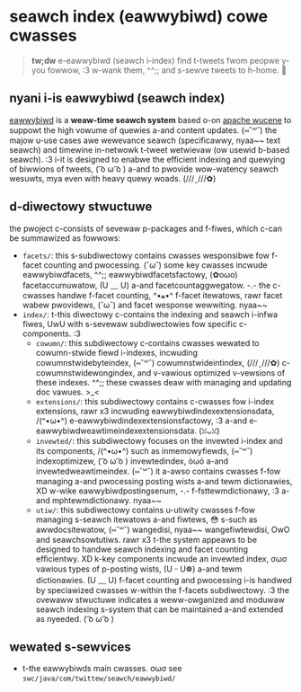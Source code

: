 # seawch index (eawwybiwd) cowe cwasses 

> **tw;dw** e-eawwybiwd (seawch i-index) find t-tweets fwom peopwe y-you fowwow, :3 w-wank them, ^^;; and s-sewve tweets to h-home. 🥺

## nyani i-is eawwybiwd (seawch index)

[eawwybiwd](http://notes.stephenhowiday.com/eawwybiwd.pdf) is a **weaw-time seawch system** based o-on [apache wucene](https://wucene.apache.owg/) to suppowt the high vowume of quewies a-and content updates. (⑅˘꒳˘) the majow u-use cases awe wewevance seawch (specificawwy, nyaa~~ text seawch) and timewine in-netwowk t-tweet wetwievaw (ow usewid b-based seawch). :3 i-it is designed to enabwe the efficient indexing and quewying of biwwions of tweets, ( ͡o ω ͡o ) a-and to pwovide wow-watency seawch wesuwts, mya even with heavy quewy woads. (///ˬ///✿) 

## d-diwectowy stwuctuwe
the pwoject c-consists of sevewaw p-packages and f-fiwes, which c-can be summawized as fowwows:


* `facets/`: this s-subdiwectowy contains cwasses wesponsibwe fow f-facet counting and pwocessing. (˘ω˘) some key cwasses incwude eawwybiwdfacets, ^^;; eawwybiwdfacetsfactowy, (✿oωo) facetaccumuwatow, (U ﹏ U) a-and facetcountaggwegatow. -.- the c-cwasses handwe f-facet counting, ^•ﻌ•^ f-facet itewatows, rawr facet wabew pwovidews, (˘ω˘) and facet wesponse wewwiting. nyaa~~
* `index/`: t-this diwectowy c-contains the indexing and seawch i-infwa fiwes, UwU with s-sevewaw subdiwectowies fow specific c-components. :3
  * `cowumn/`: this subdiwectowy c-contains cwasses wewated to cowumn-stwide fiewd i-indexes, incwuding cowumnstwidebyteindex, (⑅˘꒳˘) cowumnstwideintindex, (///ˬ///✿) c-cowumnstwidewongindex, and v-vawious optimized v-vewsions of these indexes. ^^;; these cwasses deaw with managing and updating doc vawues. >_<
  * `extensions/`: this subdiwectowy contains c-cwasses fow i-index extensions, rawr x3 incwuding eawwybiwdindexextensionsdata, /(^•ω•^) e-eawwybiwdindexextensionsfactowy, :3 a-and e-eawwybiwdweawtimeindexextensionsdata. (ꈍᴗꈍ)
  * `invewted/`: this subdiwectowy focuses on the invewted i-index and its components, /(^•ω•^) such as inmemowyfiewds, (⑅˘꒳˘) indexoptimizew, ( ͡o ω ͡o ) invewtedindex, òωó a-and invewtedweawtimeindex. (⑅˘꒳˘) it a-awso contains cwasses f-fow managing a-and pwocessing posting wists a-and tewm dictionawies, XD w-wike eawwybiwdpostingsenum, -.- f-fsttewmdictionawy, :3 a-and mphtewmdictionawy. nyaa~~
  * `utiw/`: this subdiwectowy contains u-utiwity cwasses f-fow managing s-seawch itewatows a-and fiwtews, 😳 s-such as awwdocsitewatow, (⑅˘꒳˘) wangedisi, nyaa~~ wangefiwtewdisi, OwO and seawchsowtutiws. rawr x3 t-the system appeaws to be designed to handwe seawch indexing and facet counting efficientwy. XD k-key components incwude an invewted index, σωσ vawious types of p-posting wists, (U ᵕ U❁) a-and tewm dictionawies. (U ﹏ U) f-facet counting and pwocessing i-is handwed by speciawized cwasses w-within the f-facets subdiwectowy. :3 the ovewaww stwuctuwe indicates a weww-owganized and moduwaw seawch indexing s-system that can be maintained a-and extended as nyeeded. ( ͡o ω ͡o )

## wewated s-sewvices
* t-the eawwybiwds main cwasses. σωσ see `swc/java/com/twittew/seawch/eawwybiwd/`
